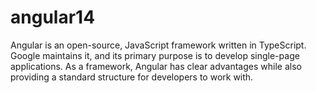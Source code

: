 # angular14
Angular is an open-source, JavaScript framework written in TypeScript. Google maintains it, and its primary purpose is to develop single-page applications. As a framework, Angular has clear advantages while also providing a standard structure for developers to work with.
